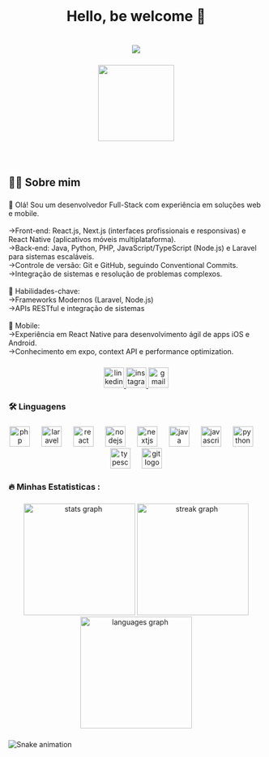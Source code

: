 <br clear="both">

<h1 align="center">Hello, be welcome 👋</h1>

###

<br clear="both">

<div align="center">
  <img src="https://visitor-badge.laobi.icu/badge?page_id=VictorDia0.VictorDia0&left_color=darkblue&right_color=darkgrey&left_text=Visitantes"  />
</div>

###

<div align="center">
  <img height="150" src="https://media.giphy.com/media/M9gbBd9nbDrOTu1Mqx/giphy.gif"  />
</div>

###

<br clear="both">

<h2 align="left">👩‍💻  Sobre mim</h2>

###

<p align="left">👋 Olá! Sou um desenvolvedor Full-Stack com experiência em soluções web e mobile.<br><br>→Front-end: React.js, Next.js (interfaces profissionais e responsivas) e React Native (aplicativos móveis multiplataforma).<br>→Back-end: Java, Python, PHP, JavaScript/TypeScript (Node.js) e Laravel para sistemas escaláveis.<br>→Controle de versão: Git e GitHub, seguindo Conventional Commits.<br>→Integração de sistemas e resolução de problemas complexos.<br><br>🚀 Habilidades-chave:<br>→Frameworks Modernos (Laravel, Node.js)<br>→APIs RESTful e integração de sistemas<br><br>📱 Mobile:<br>→Experiência em React Native para desenvolvimento ágil de apps iOS e Android.<br>→Conhecimento em expo, context API e performance optimization.</p>

###

<div align="center">
  <a href="https://www.linkedin.com/in/vicdiass/" target="_blank">
    <img src="https://img.shields.io/static/v1?message=LinkedIn&logo=linkedin&label=&color=0077B5&logoColor=white&labelColor=&style=for-the-badge" height="40" alt="linkedin logo"  />
  </a>
  <a href="https://www.instagram.com/victor_dp02/" target="_blank">
    <img src="https://img.shields.io/static/v1?message=Instagram&logo=instagram&label=&color=E4405F&logoColor=white&labelColor=&style=for-the-badge" height="40" alt="instagram logo"  />
  </a>
  <a href="victordiaspereira53@gmail.com" target="_blank">
    <img src="https://img.shields.io/static/v1?message=Gmail&logo=gmail&label=&color=D14836&logoColor=white&labelColor=&style=for-the-badge" height="40" alt="gmail logo"  />
  </a>
</div>

###

<h3 align="left">🛠 Linguagens</h3>

###

<div align="center">
  <img src="https://cdn.jsdelivr.net/gh/devicons/devicon/icons/php/php-original.svg" height="40" alt="php logo"  />
  <img width="15" />
  <img src="https://cdn.jsdelivr.net/gh/devicons/devicon/icons/laravel/laravel-original.svg" height="40" alt="laravel logo"  />
  <img width="15" />
  <img src="https://cdn.jsdelivr.net/gh/devicons/devicon/icons/react/react-original.svg" height="40" alt="react logo"  />
  <img width="15" />
  <img src="https://cdn.jsdelivr.net/gh/devicons/devicon/icons/nodejs/nodejs-original.svg" height="40" alt="nodejs logo"  />
  <img width="15" />
  <img src="https://cdn.jsdelivr.net/gh/devicons/devicon/icons/nextjs/nextjs-original.svg" height="40" alt="nextjs logo"  />
  <img width="15" />
  <img src="https://cdn.jsdelivr.net/gh/devicons/devicon/icons/java/java-original.svg" height="40" alt="java logo"  />
  <img width="15" />
  <img src="https://cdn.jsdelivr.net/gh/devicons/devicon/icons/javascript/javascript-original.svg" height="40" alt="javascript logo"  />
  <img width="15" />
  <img src="https://cdn.jsdelivr.net/gh/devicons/devicon/icons/python/python-original.svg" height="40" alt="python logo"  />
  <img width="15" />
  <img src="https://cdn.jsdelivr.net/gh/devicons/devicon/icons/typescript/typescript-original.svg" height="40" alt="typescript logo"  />
  <img width="15" />
  <img src="https://cdn.jsdelivr.net/gh/devicons/devicon/icons/git/git-original.svg" height="40" alt="git logo"  />
</div>

###

<h3 align="left">🔥   Minhas Estatisticas :</h3>

###

<div align="center">
  <img src="https://github-readme-stats.vercel.app/api?username=VictorDia0&hide_title=false&hide_rank=false&show_icons=true&include_all_commits=true&count_private=true&disable_animations=false&theme=dark&locale=pt-br&hide_border=false&order=1" height="220" alt="stats graph"  />
  <img src="https://streak-stats.demolab.com?user=VictorDia0&locale=pt-br&mode=weekly&theme=dark&hide_border=false&border_radius=6&date_format=j%20M%5B%20Y%5D&order=3" height="220" alt="streak graph"  />
  <img src="https://github-readme-stats.vercel.app/api/top-langs?username=VictorDia0&locale=pt-br&hide_title=false&layout=compact&card_width=320&langs_count=6&theme=dark&hide_border=false&order=2&custom_title=Linguagens" height="220" alt="languages graph"  />
</div>

###

<img src="https://raw.githubusercontent.com/VictorDia0/VictorDia0/output/snake.svg" alt="Snake animation" />

###
